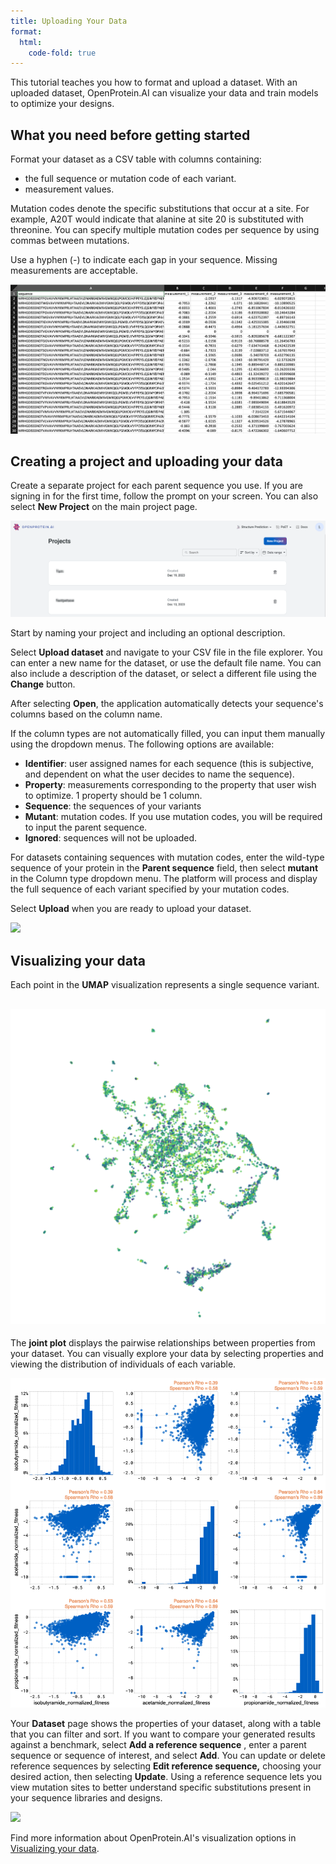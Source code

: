 ```yaml
---
title: Uploading Your Data
format:
  html:
    code-fold: true
---
```


This tutorial teaches you how to format and upload a dataset. With an uploaded dataset, OpenProtein.AI can visualize your data and train models to optimize your designs.

## What you need before getting started

Format your dataset as a CSV table with columns containing:
* the full sequence or mutation code of each variant.
* measurement values. 

Mutation codes denote the specific substitutions that occur at a site. For example, A20T would indicate that alanine at site 20 is substituted with threonine. You can specify multiple mutation codes per sequence by using commas between mutations. 

Use a hyphen (-) to indicate each gap in your sequence. Missing measurements are acceptable.

![](./img/uploading-your-data/core-dataset-format.png)

## Creating a project and uploading your data

Create a separate project for each parent sequence you use. If you are signing in for the first time, follow the prompt on your screen. You can also select **New Project** on the main project page.

![](./img/uploading-your-data/core-new-project.png)

Start by naming your project and including an optional description. 

Select **Upload dataset** and navigate to your CSV file in the file explorer. You can enter a new name for the dataset, or use the default file name. You can also include a description of the dataset, or select a different file using the **Change** button. 

After selecting **Open**, the application automatically detects your sequence's columns based on the column name.

If the column types are not automatically filled, you can input them manually using the dropdown menus. The following options are available:
* **Identifier**: user assigned names for each sequence (this is subjective, and dependent on what the user decides to name the sequence).
* **Property**: measurements corresponding to the property that user wish to optimize. 1 property should be 1 column.
* **Sequence**: the sequences of your variants
* **Mutant**: mutation codes. If you use mutation codes, you will be required to input the parent sequence.
* **Ignored**: sequences will not be uploaded.

For datasets containing sequences with mutation codes, enter the wild-type sequence of your protein in the **Parent sequence** field, then select **mutant** in the Column type dropdown menu. The platform will process and display the full sequence of each variant specified by your mutation codes.

Select **Upload** when you are ready to upload your dataset.

![](./img/uploading-your-data/core-dataset-upload.gif)

## Visualizing your data

Each point in the **UMAP** visualization represents a single sequence variant.

## ![](./img/uploading-your-data/core-umap.png)

The **joint plot** displays the pairwise relationships between properties from your dataset. You can visually explore your data by selecting properties and viewing the distribution of individuals of each variable.

![](./img/uploading-your-data/core-jointplot.png)

Your **Dataset** page shows the properties of your dataset, along with a table that you can filter and sort. If you want to compare your generated results against a benchmark, select **Add a reference sequence** , enter a parent sequence or sequence of interest, and select **Add**. You can update or delete reference sequences by selecting **Edit reference sequence,** choosing your desired action, then selecting **Update**. Using a reference sequence lets you view mutation sites to better understand specific substitutions present in your sequence libraries and designs.

![](./img/uploading-your-data/core-refseq.gif)

Find more information about OpenProtein.AI's visualization options in [Visualizing your data](./visualization.md).